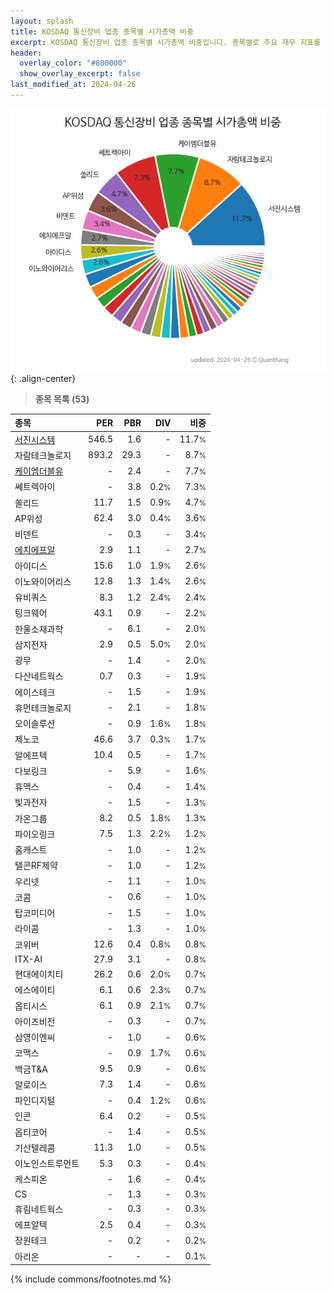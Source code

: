 ```yaml
---
layout: splash
title: KOSDAQ 통신장비 업종 종목별 시가총액 비중
excerpt: KOSDAQ 통신장비 업종 종목별 시가총액 비중입니다. 종목별로 주요 재무 지표를 함께 표시합니다.
header:
  overlay_color: "#800000"
  show_overlay_excerpt: false
last_modified_at: 2024-04-26
---
```



![KOSDAQ 통신장비 업종 종목별 시가총액 비중](/stats/sector/images/kosdaq_업종_통신장비_종목.png){: .align-center}


> **종목 목록 (53)**<a id="list"></a>

| **종목** | **PER** | **PBR** | **DIV** | **비중** |
| :------- | ------: | ------: | ------: | -------: |
| [서진시스템](/178320/) | 546.5 | 1.6 | - | 11.7<small>%</small> |
| 자람테크놀로지 | 893.2 | 29.3 | - | 8.7<small>%</small> |
| [케이엠더블유](/032500/) | - | 2.4 | - | 7.7<small>%</small> |
| 쎄트렉아이 | - | 3.8 | 0.2<small>%</small> | 7.3<small>%</small> |
| 쏠리드 | 11.7 | 1.5 | 0.9<small>%</small> | 4.7<small>%</small> |
| AP위성 | 62.4 | 3.0 | 0.4<small>%</small> | 3.6<small>%</small> |
| 비덴트 | - | 0.3 | - | 3.4<small>%</small> |
| [에치에프알](/230240/) | 2.9 | 1.1 | - | 2.7<small>%</small> |
| 아이디스 | 15.6 | 1.0 | 1.9<small>%</small> | 2.6<small>%</small> |
| 이노와이어리스 | 12.8 | 1.3 | 1.4<small>%</small> | 2.6<small>%</small> |
| 유비쿼스 | 8.3 | 1.2 | 2.4<small>%</small> | 2.4<small>%</small> |
| 팅크웨어 | 43.1 | 0.9 | - | 2.2<small>%</small> |
| 한울소재과학 | - | 6.1 | - | 2.0<small>%</small> |
| 삼지전자 | 2.9 | 0.5 | 5.0<small>%</small> | 2.0<small>%</small> |
| 광무 | - | 1.4 | - | 2.0<small>%</small> |
| 다산네트웍스 | 0.7 | 0.3 | - | 1.9<small>%</small> |
| 에이스테크 | - | 1.5 | - | 1.9<small>%</small> |
| 휴먼테크놀로지 | - | 2.1 | - | 1.8<small>%</small> |
| 오이솔루션 | - | 0.9 | 1.6<small>%</small> | 1.8<small>%</small> |
| 제노코 | 46.6 | 3.7 | 0.3<small>%</small> | 1.7<small>%</small> |
| 알에프텍 | 10.4 | 0.5 | - | 1.7<small>%</small> |
| 다보링크 | - | 5.9 | - | 1.6<small>%</small> |
| 휴맥스 | - | 0.4 | - | 1.4<small>%</small> |
| 빛과전자 | - | 1.5 | - | 1.3<small>%</small> |
| 가온그룹 | 8.2 | 0.5 | 1.8<small>%</small> | 1.3<small>%</small> |
| 파이오링크 | 7.5 | 1.3 | 2.2<small>%</small> | 1.2<small>%</small> |
| 홈캐스트 | - | 1.0 | - | 1.2<small>%</small> |
| 텔콘RF제약 | - | 1.0 | - | 1.2<small>%</small> |
| 우리넷 | - | 1.1 | - | 1.0<small>%</small> |
| 코콤 | - | 0.6 | - | 1.0<small>%</small> |
| 탑코미디어 | - | 1.5 | - | 1.0<small>%</small> |
| 라이콤 | - | 1.3 | - | 1.0<small>%</small> |
| 코위버 | 12.6 | 0.4 | 0.8<small>%</small> | 0.8<small>%</small> |
| ITX-AI | 27.9 | 3.1 | - | 0.8<small>%</small> |
| 현대에이치티 | 26.2 | 0.6 | 2.0<small>%</small> | 0.7<small>%</small> |
| 에스에이티 | 6.1 | 0.6 | 2.3<small>%</small> | 0.7<small>%</small> |
| 옵티시스 | 6.1 | 0.9 | 2.1<small>%</small> | 0.7<small>%</small> |
| 아이즈비전 | - | 0.3 | - | 0.7<small>%</small> |
| 삼영이엔씨 | - | 1.0 | - | 0.6<small>%</small> |
| 코맥스 | - | 0.9 | 1.7<small>%</small> | 0.6<small>%</small> |
| 백금T&A | 9.5 | 0.9 | - | 0.6<small>%</small> |
| 알로이스 | 7.3 | 1.4 | - | 0.6<small>%</small> |
| 파인디지털 | - | 0.4 | 1.2<small>%</small> | 0.6<small>%</small> |
| 인콘 | 6.4 | 0.2 | - | 0.5<small>%</small> |
| 옵티코어 | - | 1.4 | - | 0.5<small>%</small> |
| 기산텔레콤 | 11.3 | 1.0 | - | 0.5<small>%</small> |
| 이노인스트루먼트 | 5.3 | 0.3 | - | 0.4<small>%</small> |
| 케스피온 | - | 1.6 | - | 0.4<small>%</small> |
| CS | - | 1.3 | - | 0.3<small>%</small> |
| 휴림네트웍스 | - | 0.3 | - | 0.3<small>%</small> |
| 에프알텍 | 2.5 | 0.4 | - | 0.3<small>%</small> |
| 장원테크 | - | 0.2 | - | 0.2<small>%</small> |
| 아리온 | - | - | - | 0.1<small>%</small> |

{% include commons/footnotes.md %}